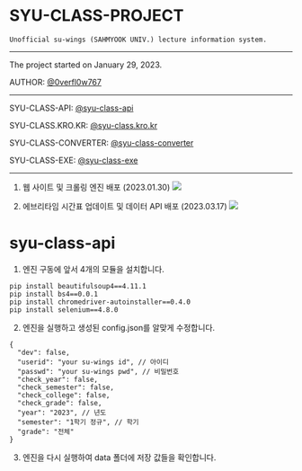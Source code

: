 # SYU-CLASS-PROJECT

`Unofficial su-wings (SAHMYOOK UNIV.) lecture information system.`

---

The project started on January 29, 2023.

AUTHOR: [@0verfl0w767](https://github.com/0verfl0w767)

---

SYU-CLASS-API: [@syu-class-api](https://github.com/0verfl0w767/syu-class-api)

SYU-CLASS.KRO.KR: [@syu-class.kro.kr](https://github.com/0verfl0w767/syu-class.kro.kr)

SYU-CLASS-CONVERTER: [@syu-class-converter](https://github.com/0verfl0w767/syu-class-converter)

SYU-CLASS-EXE: [@syu-class-exe](https://github.com/0verfl0w767/syu-class-exe)

---

1. 웹 사이트 및 크롤링 엔진 배포 (2023.01.30)
   <img src="https://user-images.githubusercontent.com/98698629/229348559-2e23d8b8-69f3-41d4-95ad-e31c1444e4fc.jpg" />

2. 에브리타임 시간표 업데이트 및 데이터 API 배포 (2023.03.17)
   <img src="https://user-images.githubusercontent.com/98698629/229348480-21ce4ed6-8499-4a2c-a76d-103009f164fb.jpg"/>

# syu-class-api

1. 엔진 구동에 앞서 4개의 모듈을 설치합니다.

```
pip install beautifulsoup4==4.11.1
pip install bs4==0.0.1
pip install chromedriver-autoinstaller==0.4.0
pip install selenium==4.8.0
```

2. 엔진을 실행하고 생성된 config.json를 알맞게 수정합니다.

```
{
  "dev": false,
  "userid": "your su-wings id", // 아이디
  "passwd": "your su-wings pwd", // 비밀번호
  "check_year": false,
  "check_semester": false,
  "check_college": false,
  "check_grade": false,
  "year": "2023", // 년도
  "semester": "1학기 정규", // 학기
  "grade": "전체"
}
```

3. 엔진을 다시 실행하여 data 폴더에 저장 값들을 확인합니다.
